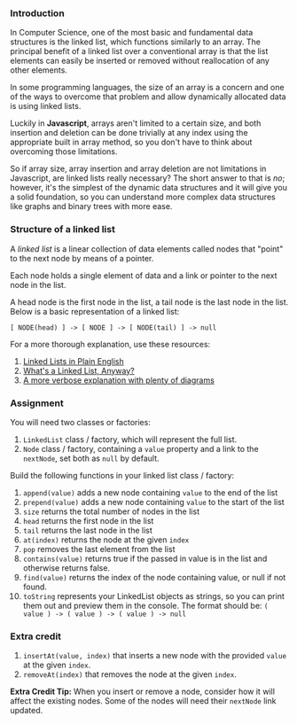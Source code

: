 ### Introduction

In Computer Science, one of the most basic and fundamental data structures is the
linked list, which functions similarly to an array. The principal benefit of a linked
list over a conventional array is that the list elements can easily be inserted or
removed without reallocation of any other elements.

In some programming languages, the size of an array is a concern and one of the ways
to overcome that problem and allow dynamically allocated data is using linked lists.

Luckily in **Javascript**, arrays aren't limited to a certain size, and both insertion and deletion can be done trivially at any index using the appropriate built in array method, so you don't have to think about overcoming those limitations.

So if array size, array insertion and array deletion are not limitations in Javascript, are linked lists really necessary?
The short answer to that is _no_; however, it's the simplest of the dynamic data
structures and it will give you a solid foundation, so you can understand more
complex data structures like graphs and binary trees with more ease.

### Structure of a linked list

A _linked list_ is a linear collection of data elements called nodes that "point"
to the next node by means of a pointer.

Each node holds a single element of data and a link or pointer to the next node in the list.

A head node is the first node in the list, a tail node is the last node in the list. Below is a basic representation of a linked list:

`[ NODE(head) ] -> [ NODE ] -> [ NODE(tail) ] -> null`

For a more thorough explanation, use these resources:

1.  [Linked Lists in Plain English](https://www.youtube.com/watch?v=oiW79L8VYXk)
1.  [What's a Linked List, Anyway?](https://dev.to/vaidehijoshi/whats-a-linked-list-anyway)
1.  [A more verbose explanation with plenty of diagrams](https://web.archive.org/web/20200217010131/http://www.cs.cmu.edu/~adamchik/15-121/lectures/Linked%20Lists/linked%20lists.html)

### Assignment

<div class="lesson-content__panel" markdown="1">
  You will need two classes or factories:

1. `LinkedList` class / factory, which will represent the full list.
1. `Node` class / factory, containing a `value` property and a link to the `nextNode`, set both as `null` by default.

Build the following functions in your linked list class / factory:

1. `append(value)` adds a new node containing `value` to the end of the list
1. `prepend(value)` adds a new node containing `value` to the start of the list
1. `size` returns the total number of nodes in the list
1. `head` returns the first node in the list
1. `tail` returns the last node in the list
1. `at(index)` returns the node at the given `index`
1. `pop` removes the last element from the list
1. `contains(value)` returns true if the passed in value is in the list and otherwise returns false.
1. `find(value)` returns the index of the node containing value, or null if not found.
1. `toString` represents your LinkedList objects as strings, so you can print them out and preview them in the console.
    The format should be: `( value ) -> ( value ) -> ( value ) -> null`

### Extra credit

1. `insertAt(value, index)` that inserts a new node with the provided `value` at the given `index`.
1. `removeAt(index)` that removes the node at the given `index`.

**Extra Credit Tip:** When you insert or remove a node, consider how it will affect the existing nodes. Some of the nodes will need their `nextNode` link updated.
</div>
